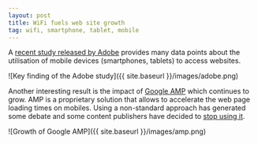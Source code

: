 ```yaml
---
layout: post
title: WiFi fuels web site growth
tag: wifi, smartphone, tablet, mobile
---
```


A [recent study released by Adobe](https://www.slideshare.net/adobe/adobe-mobile-trends-refresh-q2-2017) provides many data points about the utilisation of
mobile devices (smartphones, tablets) to access websites. 
 
![Key finding of the Adobe study]({{ site.baseurl }}/images/adobe.png)

Another interesting result is the impact of [Google AMP](https://en.wikipedia.org/wiki/Accelerated_Mobile_Pages) which continues to grow. AMP is a
proprietary solution that allows to accelerate the web page loading times
on mobiles. Using a non-standard approach has generated some debate and
some content publishers have decided to [stop using it](https://www.alexkras.com/i-decided-to-disable-amp-on-my-site/).

![Growth of Google AMP]({{ site.baseurl }}/images/amp.png)